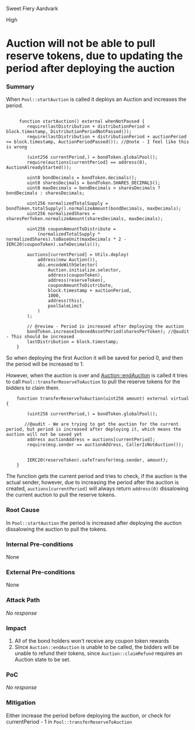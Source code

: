 Sweet Fiery Aardvark

High

# Auction will not be able to pull reserve tokens, due to updating the period after deploying the auction

### Summary

When `Pool::startAuction` is called it deploys an Auction and increases the period.


```solidity

     function startAuction() external whenNotPaused {
        require(lastDistribution + distributionPeriod < block.timestamp, DistributionPeriodNotPassed());
        require(lastDistribution + distributionPeriod + auctionPeriod >= block.timestamp, AuctionPeriodPassed()); //@note - I feel like this is wrong

        (uint256 currentPeriod,) = bondToken.globalPool();
        require(auctions[currentPeriod] == address(0), AuctionAlreadyStarted());

        uint8 bondDecimals = bondToken.decimals(); 
        uint8 sharesDecimals = bondToken.SHARES_DECIMALS(); 
        uint8 maxDecimals = bondDecimals > sharesDecimals ? bondDecimals : sharesDecimals; 

        uint256 normalizedTotalSupply = bondToken.totalSupply().normalizeAmount(bondDecimals, maxDecimals);
        uint256 normalizedShares = sharesPerToken.normalizeAmount(sharesDecimals, maxDecimals); 

        uint256 couponAmountToDistribute =
            (normalizedTotalSupply * normalizedShares).toBaseUnit(maxDecimals * 2 - IERC20(couponToken).safeDecimals());

        auctions[currentPeriod] = Utils.deploy(
            address(new Auction()),
            abi.encodeWithSelector(
                Auction.initialize.selector,
                address(couponToken),
                address(reserveToken),
                couponAmountToDistribute,
                block.timestamp + auctionPeriod,
                1000,
                address(this),
                poolSaleLimit
            )
        );

        // @review - Period is increased after deploying the auction
        bondToken.increaseIndexedAssetPeriod(sharesPerToken); //@audit - This should be increased
        lastDistribution = block.timestamp;
    }

```

So when deploying the first Auction it will be saved for period 0, and then the period will be increased to 1.


However, when the auction is over and [Auction::endAuciton](https://github.com/sherlock-audit/2024-12-plaza-finance/tree/main/plaza-evm/src/Auction.sol#L336-L350) is called it tries to call `Pool::transferReserveToAuction` to pull the reserve tokens for the bidders to claim them.

```solidity
    function transferReserveToAuction(uint256 amount) external virtual {
 
        (uint256 currentPeriod,) = bondToken.globalPool();
     
       //@audit - We are trying to get the auction for the current period, but period is increased after deploying it, which means the auction will not be saved yet
        address auctionAddress = auctions[currentPeriod];
        require(msg.sender == auctionAddress, CallerIsNotAuction());

  
        IERC20(reserveToken).safeTransfer(msg.sender, amount);
    }
```

The function gets the current period and tries to check, if the auction is the actual sender, however, due to increasing the period after the auction is created,  `auctions[currentPeriod]` will always return `address(0)` dissalowing the current auction to pull the reserve tokens.

### Root Cause

In `Pool::startAuction` the period is increased after deploying the auction dissalowing the auction to pull the tokens.

### Internal Pre-conditions

None

### External Pre-conditions

None

### Attack Path

_No response_

### Impact

1. All of the bond holders won't receive any coupon token rewards
2. Since `Auction::endAuction` is unable to be called, the bidders will be unable to refund their tokens, since `Auction::claimRefund` requires an Auction state to be set.

### PoC

_No response_

### Mitigation

Either increase the period before deploying the auction, or check for currentPeriod - 1 in `Pool::transferReserveToAuction`